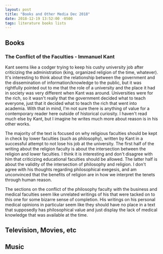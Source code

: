 ```yaml
---
layout: post
title: "Books and Other Media Dec 2018"
date: 2018-12-19 13:52:00 -0500
tags: literature books lists
---
```


## Books

### The Conflict of the Faculties - Immanuel Kant

Kant seems like a codger trying to keep his cushy university job after criticizing the administration (king, organized religion of the time, whatever). It's interesting to think about the relationship between the government and the dissemination of information/knowledge to the public, but it was rightfully pointed out to me that the role of a university and the place it had in society was very different when Kant was around. Universities were for the rich, so it wasn't really that the government decided what to teach everyone, just that it decided what to teach the rich that went into academia. With that in mind, I'm not sure there is anything of value for a contemporary reader here outside of historical curiosity. I haven't read much else by Kant, but I imagine he writes much more about reason is in his other works. 

The majority of the text is focused on why religious faculties should be kept in check by lower faculties (such as philosophy), written by Kant in a successful attempt to not lose his job at the university. The first half of the writing about the religion faculty is about the intersection between the religion and lower faculties. I think it is interesting and don't disagree with him that criticizing educational faculties should be allowed. The latter half is about the validity of the intersection of philosophy and religion. I don't agree with his thoughts regarding philosophical exegesis, and am unconvinced that the benefits of religion are in how we interpret the tenets through human reason.

The sections on the conflict of the philosophy faculty with the business and medical faculties seem like unrelated writings of his that were tacked on to this one for some bizarre sense of completion. His writings on his personal medical opinions in particular seem like they should have no place in a text that supposedly has philosophical value and just display the lack of medical knowledge that was available at the time.

## Television, Movies, etc

## Music

